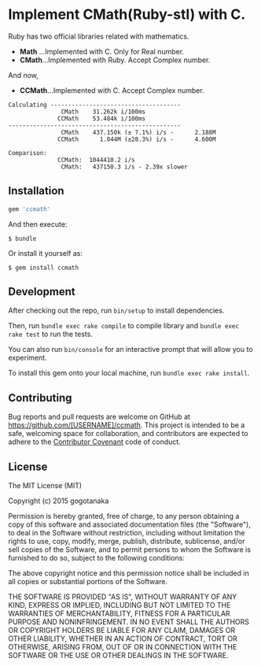 # Implement CMath(Ruby-stl) with C.

Ruby has two official libraries related with mathematics.

* **Math** ...Implemented with C. Only for Real number.
* **CMath**...Implemented with Ruby. Accept Complex number.

And now,

* **CCMath**...Implemented with C. Accept Complex number.


```
Calculating -------------------------------------
               CMath    31.262k i/100ms
              CCMath    53.484k i/100ms
-------------------------------------------------
               CMath    437.150k (± 7.1%) i/s -      2.188M
              CCMath      1.044M (±28.3%) i/s -      4.600M

Comparison:
              CCMath:  1044410.2 i/s
               CMath:   437150.3 i/s - 2.39x slower

```

## Installation


```ruby
gem 'ccmath'
```

And then execute:

    $ bundle

Or install it yourself as:

    $ gem install ccmath

## Development

After checking out the repo, run `bin/setup` to install dependencies.

Then, run `bundle exec rake compile` to compile library and `bundle exec rake test` to run the tests.

You can also run `bin/console` for an interactive prompt that will allow you to experiment.

To install this gem onto your local machine, run `bundle exec rake install`.

<!-- To release a new version, update the version number in `version.rb`, and then run `bundle exec rake release`, which will create a git tag for the version, push git commits and tags, and push the `.gem` file to [rubygems.org](https://rubygems.org). -->

## Contributing

Bug reports and pull requests are welcome on GitHub at https://github.com/[USERNAME]/ccmath. This project is intended to be a safe, welcoming space for collaboration, and contributors are expected to adhere to the [Contributor Covenant](contributor-covenant.org) code of conduct.


## License

The MIT License (MIT)

Copyright (c) 2015 gogotanaka

Permission is hereby granted, free of charge, to any person obtaining a copy
of this software and associated documentation files (the "Software"), to deal
in the Software without restriction, including without limitation the rights
to use, copy, modify, merge, publish, distribute, sublicense, and/or sell
copies of the Software, and to permit persons to whom the Software is
furnished to do so, subject to the following conditions:

The above copyright notice and this permission notice shall be included in
all copies or substantial portions of the Software.

THE SOFTWARE IS PROVIDED "AS IS", WITHOUT WARRANTY OF ANY KIND, EXPRESS OR
IMPLIED, INCLUDING BUT NOT LIMITED TO THE WARRANTIES OF MERCHANTABILITY,
FITNESS FOR A PARTICULAR PURPOSE AND NONINFRINGEMENT. IN NO EVENT SHALL THE
AUTHORS OR COPYRIGHT HOLDERS BE LIABLE FOR ANY CLAIM, DAMAGES OR OTHER
LIABILITY, WHETHER IN AN ACTION OF CONTRACT, TORT OR OTHERWISE, ARISING FROM,
OUT OF OR IN CONNECTION WITH THE SOFTWARE OR THE USE OR OTHER DEALINGS IN
THE SOFTWARE.
